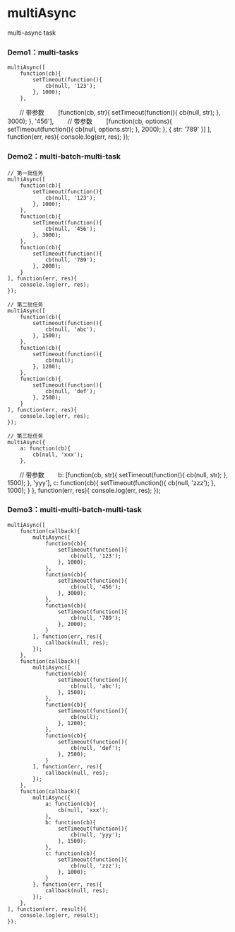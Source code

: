 # multiAsync
multi-async task


### Demo1：multi-tasks

    multiAsync([
        function(cb){
            setTimeout(function(){
                cb(null, '123');
            }, 1000);
        },
        // 带参数 
        [function(cb, str){
            setTimeout(function(){
                cb(null, str);
            }, 3000);
        }, '456'],
        // 带参数 
        [function(cb, options){
            setTimeout(function(){
                cb(null, options.str);
            }, 2000);
        }, {
            str: '789'
        }]
    ], function(err, res){
        console.log(err, res);
    });


### Demo2：multi-batch-multi-task

    // 第一批任务
    multiAsync([
        function(cb){
            setTimeout(function(){
                cb(null, '123');
            }, 1000);
        },
        function(cb){
            setTimeout(function(){
                cb(null, '456');
            }, 3000);
        },
        function(cb){
            setTimeout(function(){
                cb(null, '789');
            }, 2000);
        }
    ], function(err, res){
        console.log(err, res);
    });
    
    // 第二批任务
    multiAsync([
        function(cb){
            setTimeout(function(){
                cb(null, 'abc');
            }, 1500);
        },
        function(cb){
            setTimeout(function(){
                cb(null);
            }, 1200);
        },
        function(cb){
            setTimeout(function(){
                cb(null, 'def');
            }, 2500);
        }
    ], function(err, res){
        console.log(err, res);
    });
    
    // 第三批任务
    multiAsync({
        a: function(cb){
            cb(null, 'xxx');
        },
        // 带参数 
        b: [function(cb, str){
            setTimeout(function(){
                cb(null, str);
            }, 1500);
        }, 'yyy'],
        c: function(cb){
            setTimeout(function(){
                cb(null, 'zzz');
            }, 1000);
        }
    }, function(err, res){
        console.log(err, res);
    });


### Demo3：multi-multi-batch-multi-task
    
    multiAsync([
        function(callback){
            multiAsync([
                function(cb){
                    setTimeout(function(){
                        cb(null, '123');
                    }, 1000);
                },
                function(cb){
                    setTimeout(function(){
                        cb(null, '456');
                    }, 3000);
                },
                function(cb){
                    setTimeout(function(){
                        cb(null, '789');
                    }, 2000);
                }
            ], function(err, res){
                callback(null, res);
            });
        },
        function(callback){
            multiAsync([
                function(cb){
                    setTimeout(function(){
                        cb(null, 'abc');
                    }, 1500);
                },
                function(cb){
                    setTimeout(function(){
                        cb(null);
                    }, 1200);
                },
                function(cb){
                    setTimeout(function(){
                        cb(null, 'def');
                    }, 2500);
                }
            ], function(err, res){
                callback(null, res);
            });
        },
        function(callback){
            multiAsync({
                a: function(cb){
                    cb(null, 'xxx');
                },
                b: function(cb){
                    setTimeout(function(){
                        cb(null, 'yyy');
                    }, 1500);
                },
                c: function(cb){
                    setTimeout(function(){
                        cb(null, 'zzz');
                    }, 1000);
                }
            }, function(err, res){
                callback(null, res);
            });
        },
    ], function(err, result){
        console.log(err, result);
    });

